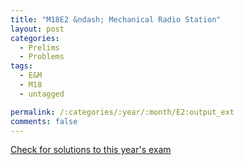 ```yaml
---
title: "M18E2 &ndash; Mechanical Radio Station"
layout: post
categories:
  - Prelims
  - Problems
tags:
  - E&M
  - M18
  - untagged

permalink: /:categories/:year/:month/E2:output_ext
comments: false
---
```

<object data="2018M2E.pdf" type="application/pdf" width="100%" height="500"></object>
<div class="message"><a href='https://princetonprelim.com/prelim/38/'>Check for solutions to this year's exam</a></div>